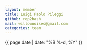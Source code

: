 ```yaml
---
layout: member
title: Luigi Paolo Pileggi
github: rop2bash
mail: willownoises@gmail.com
categories: team
---
```

{{ page.date | date: "%B %-d, %Y" }}

